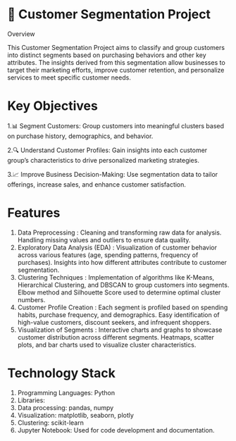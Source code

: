 # 🎯 Customer Segmentation Project

Overview

This Customer Segmentation Project aims to classify and group customers into distinct segments based on purchasing behaviors and other key attributes. The insights derived from this segmentation allow businesses to target their marketing efforts, improve customer retention, and personalize services to meet specific customer needs.

# Key Objectives

1.📊 Segment Customers: Group customers into meaningful clusters based on purchase history, demographics, and behavior.

2.🔍 Understand Customer Profiles: Gain insights into each customer group’s characteristics to drive personalized marketing strategies.

3.📈 Improve Business Decision-Making: Use segmentation data to tailor offerings, increase sales, and enhance customer satisfaction.

# Features
1. Data Preprocessing :
     Cleaning and transforming raw data for analysis.
     Handling missing values and outliers to ensure data quality.
3. Exploratory Data Analysis (EDA) :
     Visualization of customer behavior across various features (age, spending patterns, frequency of purchases).
     Insights into how different attributes contribute to customer segmentation.
4. Clustering Techniques :
     Implementation of algorithms like K-Means, Hierarchical Clustering, and DBSCAN to group customers into segments.
     Elbow method and Silhouette Score used to determine optimal cluster numbers.
5. Customer Profile Creation :
     Each segment is profiled based on spending habits, purchase frequency, and demographics.
     Easy identification of high-value customers, discount seekers, and infrequent shoppers.
6. Visualization of Segments :
     Interactive charts and graphs to showcase customer distribution across different segments.
     Heatmaps, scatter plots, and bar charts used to visualize cluster characteristics.


# Technology Stack

1. Programming Languages: Python
2. Libraries:
3. Data processing: pandas, numpy
4. Visualization: matplotlib, seaborn, plotly
5. Clustering: scikit-learn
6. Jupyter Notebook: Used for code development and documentation.
